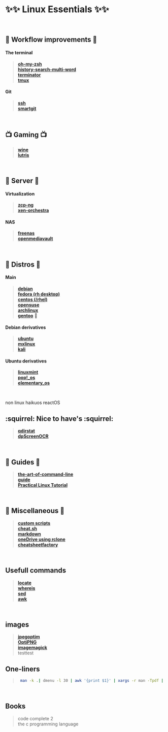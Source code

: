 #  :sparkles::sparkles: Linux Essentials :sparkles::sparkles: # 
<br/>




##  :office:  Workflow improvements  :office: 
#### **The terminal**
> **[oh-my-zsh](https://github.com/robbyrussell/oh-my-zsh)**  
>  **[history-search-multi-word](https://github.com/zdharma/history-search-multi-word)**  
> **[terminator](https://terminator-gtk3.readthedocs.io/en/latest/#)**  
>  **[tmux](https://github.com/tmux/tmux)**

#### Git
> **[ssh](https://kbroman.org/github_tutorial/pages/first_time.html)**  
> **[smartgit](https://www.syntevo.com/smartgit/)**
<br/>

## :tv: Gaming :tv:

>**[wine](https://www.winehq.org/)**   
>**[lutris](https://lutris.net/)**   
<br/>


## :fax: Server :fax:
#### Virtualization
> **[zcp-ng](https://xcp-ng.com/)**   
>**[xen-orchestra](https://xen-orchestra.com/#!/about)**

#### NAS
> **[freenas](https://www.freenas.org/)**   
> **[openmediavault](https://www.openmediavault.org/)**
<br/>


## :penguin:	Distros :penguin:
#### Main
> **[debian](https://www.debian.org/)**   
> **[fedora (rh desktop)](https://getfedora.org/)**   
> **[centos (/rhel)](https://www.centos.org/)**   
> **[opensuse](https://www.opensuse.org/)**   
> **[archlinux](https://www.archlinux.org/)**   
> **[gentoo](https://www.gentoo.org/)**   :eyes:

#### Debian derivatives
> **[ubuntu](https://ubuntu.com//)**   
> **[mxlinux](https://mxlinux.org/)**   
> **[kali](https://www.kali.org/)**   
#### Ubuntu derivatives
> **[linuxmint](https://linuxmint.com/)**   
> **[pop!_os](https://system76.com/pop)**   
> **[elementary_os](https://elementary.io/)**   
<br/>


non linux
haikuos
reactOS

## :squirrel: Nice to have's :squirrel:
> **[qdirstat](https://github.com/shundhammer/qdirstat)**    
> **[dpScreenOCR](https://danpla.github.io/dpscreenocr/)**   
<br/>

## :turtle: Guides :turtle:
> **[the-art-of-command-line](https://github.com/jlevy/the-art-of-command-line)**    
> **[guide](https://github.com/mayfrost/guides)**    
> **[Practical Linux Tutorial](http://xahlee.info/linux/linux_index.html)**    
<br/>


## :dizzy: Miscellaneous :dizzy:
> **[custom scripts](//usr/local/bin)**    
> **[cheat.sh](https://github.com/chubin/cheat.sh)**    
> **[markdown](https://daringfireball.net/projects/markdown/syntax#backslash)**   
> **[oneDrive using rclone](https://www.linuxuprising.com/2018/07/how-to-mount-onedrive-in-linux-using.html)**   
> **[cheatsheetfactory](https://cheatsheetfactory.geekyhacker.com)**   

<br/>

## Usefull commands
> **[locate]()**    
> **[whereis]()**    
> **[sed]()**    
> **[awk]()**    
<br/>

## images
> **[jpegoptim ](https://github.com/tjko/jpegoptim/)**   
> **[OptiPNG](http://optipng.sourceforge.net/)**   
> **[imagemagick](https://www.imagemagick.org/)**   
testtest

## One-liners
>   ```sh
>    man -k .| dmenu -l 30 | awk '{print $1}' | xargs -r man -Tpdf | zathura - 
>   ```
<br/>


## Books
> code complete 2     
> the c programming language     
 

